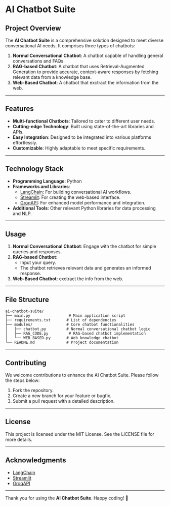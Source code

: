 # AI Chatbot Suite

## Project Overview
The **AI Chatbot Suite** is a comprehensive solution designed to meet diverse conversational AI needs. It comprises three types of chatbots:

1. **Normal Conversational Chatbot**: A chatbot capable of handling general conversations and FAQs.
2. **RAG-based Chatbot**: A chatbot that uses Retrieval-Augmented Generation to provide accurate, context-aware responses by fetching relevant data from a knowledge base.
3. **Web-Based Chatbot**: A chatbot that exctract the information from the web.

---

## Features
- **Multi-functional Chatbots**: Tailored to cater to different user needs.
- **Cutting-edge Technology**: Built using state-of-the-art libraries and APIs.
- **Easy Integration**: Designed to be integrated into various platforms effortlessly.
- **Customizable**: Highly adaptable to meet specific requirements.

---

## Technology Stack
- **Programming Language**: Python
- **Frameworks and Libraries**: 
  - [LangChain](https://github.com/hwchase17/langchain): For building conversational AI workflows.
  - [Streamlit](https://streamlit.io/): For creating the web-based interface.
  - [GroqAPI](https://groq.com/): For enhanced model performance and integration.
- **Additional Tools**: Other relevant Python libraries for data processing and NLP.

---



## Usage
1. **Normal Conversational Chatbot**: Engage with the chatbot for simple queries and responses.
2. **RAG-based Chatbot**:
   - Input your query.
   - The chatbot retrieves relevant data and generates an informed response.
3. **Web-Based Chatbot**: exctract the info from the web.

---

## File Structure
```
ai-chatbot-suite/
├── main.py                 # Main application script
├── requirements.txt       # List of dependencies
├── modules/               # Core chatbot functionalities
│   ├── chatbot.py         # Normal conversational chatbot logic
│   ├── RAG_CODE.py         # RAG-based chatbot implementation
│   └── WEB_BASED.py       # Web knowledge chatbot
└── README.md              # Project documentation
```

---

## Contributing
We welcome contributions to enhance the AI Chatbot Suite. Please follow the steps below:
1. Fork the repository.
2. Create a new branch for your feature or bugfix.
3. Submit a pull request with a detailed description.

---

## License
This project is licensed under the MIT License. See the LICENSE file for more details.





---

## Acknowledgments
- [LangChain](https://github.com/hwchase17/langchain)
- [Streamlit](https://streamlit.io/)
- [GroqAPI](https://groq.com/)


---

Thank you for using the **AI Chatbot Suite**. Happy coding! 🚀
